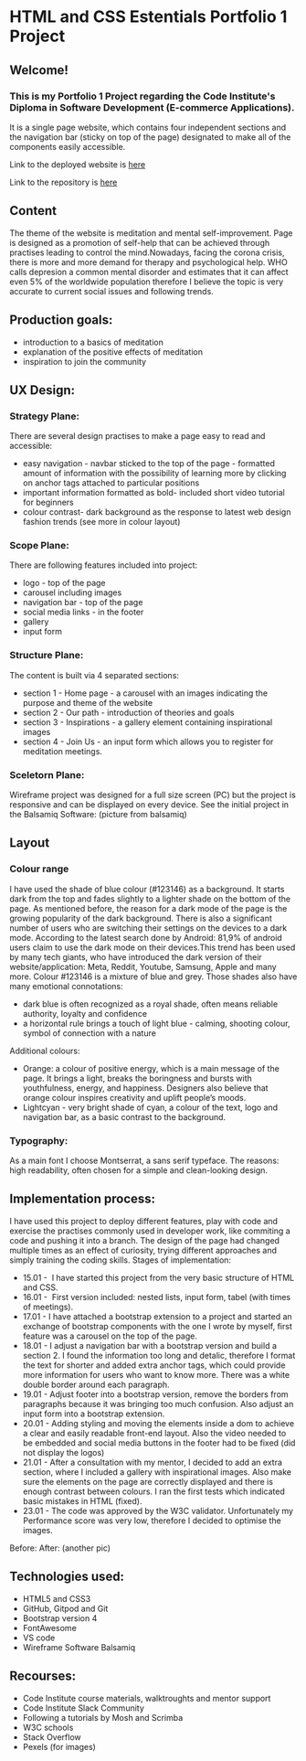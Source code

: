 # HTML and CSS Estentials Portfolio 1 Project
## Welcome!

### This is my Portfolio 1 Project regarding the Code Institute's Diploma in Software Development (E-commerce Applications).
It is a single page website, which contains four independent sections and the navigation bar (sticky on top of the page) designated to make all of the components easily accessible.

Link to the deployed website is [here](https://klaudiabc.github.io/HTML-and-CSS-Estentials-Portfolio-Project/)

Link to the repository is [here](https://github.com/KlaudiaBC/HTML-and-CSS-Estentials-Portfolio-Project)

## Content
The theme of the website is meditation and mental self-improvement. Page is designed as a promotion of self-help that can be achieved through practises leading to control the mind.Nowadays, facing the corona crisis, there is more and more demand for therapy and psychological help. WHO calls depresion a common mental disorder and estimates that it can affect even 5% of the worldwide population therefore I believe the topic is very accurate to current social issues and following trends.

## Production goals:
- introduction to a basics of meditation
- explanation of the positive effects of meditation
- inspiration to join the community

## UX Design:
### Strategy Plane:
There are several design practises to make a page easy to read and accessible:
- easy navigation - navbar sticked to the top of the page
- formatted amount of information with the possibility of learning more by clicking on anchor tags attached to particular positions
- important information formatted as bold- included short video tutorial for beginners
- colour contrast- dark background as the response to latest web design fashion trends (see more in colour layout)

### Scope Plane:
There are following features included into project:
- logo - top of the page
- carousel including images
- navigation bar - top of the page
- social media links - in the footer
- gallery
- input form

### Structure Plane:
The content is built via 4 separated sections:
- section 1 - Home page - a carousel with an images indicating the purpose and theme of the website
- section 2 - Our path - introduction of theories and goals
- section 3 - Inspirations - a gallery element containing inspirational images
- section 4 - Join Us - an input form which allows you to register for meditation meetings.

### Sceletorn Plane:
Wireframe project was designed for a full size screen (PC) but the project is responsive and can be displayed on every device.
See the initial project in the Balsamiq Software:
(picture from balsamiq)

## Layout
### Colour range
I have used the shade of blue colour (#123146) as a background. It starts dark from the top and fades slightly to a lighter shade on the bottom of the page.
As mentioned before, the reason for a dark mode of the page is the growing popularity of the dark background. There is also a significant number of users who are switching their settings on the devices to a dark mode. According to the latest search done by Android: 81,9% of android users claim to use the dark mode on their devices.This trend has been used by many tech giants, who have introduced the dark version of their website/application: Meta, Reddit, Youtube, Samsung, Apple and many more.
Colour #123146 is a mixture of blue and grey. Those shades also have many emotional connotations:
- dark blue is often recognized as a royal shade, often means reliable authority, loyalty and confidence
- a horizontal rule brings a touch of light blue - calming, shooting colour, symbol of connection with a nature

Additional colours:
- Orange: a colour of positive energy, which is a main message of the page. It brings a light, breaks the boringness and bursts with youthfulness, energy, and happiness. Designers also believe that orange colour inspires creativity and uplift people’s moods.
- Lightcyan - very bright shade of cyan, a colour of the text, logo and navigation bar, as a basic contrast to the background.

### Typography:
As a main font I choose Montserrat, a sans serif typeface. The reasons: high readability, often chosen for a simple and clean-looking design.

## Implementation process:
I have used this project to deploy different features, play with code and exercise the practises commonly used in developer work, like commiting a code and pushing it into a branch. The design of the page had changed multiple times as an effect of curiosity, trying different approaches and simply training the coding skills.
Stages of implementation:
- 15.01 -  I have started this project from the very basic structure of HTML and CSS.
- 16.01 -  First version included: nested lists, input form, tabel (with times of meetings).
- 17.01 - I have attached a bootstrap extension to a project and started an exchange of bootstrap components with the one I wrote by myself, first feature was a carousel on the top of the page.
- 18.01 - I adjust a navigation bar with a bootstrap version and build a section 2. I found the information too long and detalic, therefore I format the text for shorter and added extra anchor tags, which could provide more information for users who want to know more. There was a white double border around each paragraph.
- 19.01 - Adjust footer into a bootstrap version, remove the borders from paragraphs because it was bringing too much confusion. Also adjust an input form into a bootstrap extension.
- 20.01 - Adding styling and moving the elements inside a dom to achieve a clear and easily readable front-end layout. Also the video needed to be embedded and social media buttons in the footer had to be fixed (did not display the logos)
- 21.01 - After a consultation with my mentor, I decided to add an extra section, where I included a gallery with inspirational images. Also make sure the elements on the page are correctly displayed and there is enough contrast between colours. I ran the first tests which indicated basic mistakes in HTML (fixed).
- 23.01 - The code was approved by the W3C validator. Unfortunately my Performance score was very low, therefore I decided to optimise the images.

Before:
After: (another pic)


## Technologies used:
- HTML5 and CSS3
- GitHub, Gitpod and Git
- Bootstrap version 4
- FontAwesome
- VS code
- Wireframe Software Balsamiq

## Recourses:
- Code Institute course materials, walktroughts and mentor support
- Code Institute Slack Community
- Following a tutorials by Mosh and Scrimba
- W3C schools
- Stack Overflow
- Pexels (for images)
